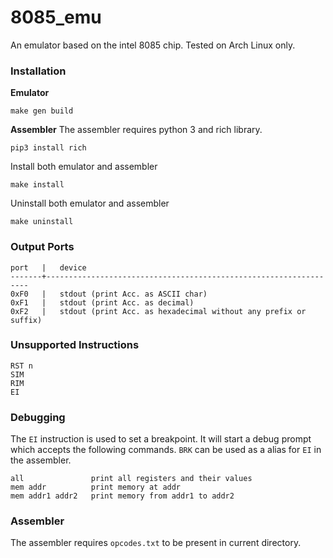 # 8085_emu
An emulator based on the intel 8085 chip. Tested on Arch Linux only.

### Installation

**Emulator**
```
make gen build
```

**Assembler**
The assembler requires python 3 and rich library.
```
pip3 install rich
```

Install both emulator and assembler
```
make install
```

Uninstall both emulator and assembler
```
make uninstall
```

### Output Ports

```
port   |   device
-------+------------------------------------------------------------------
0xF0   |   stdout (print Acc. as ASCII char)
0xF1   |   stdout (print Acc. as decimal)
0xF2   |   stdout (print Acc. as hexadecimal without any prefix or suffix)
```

### Unsupported Instructions

```
RST n
SIM
RIM
EI
```

### Debugging

The `EI` instruction is used to set a breakpoint. It will start a debug prompt which accepts the following commands.
`BRK` can be used as a alias for `EI` in the assembler.

```
all               print all registers and their values
mem addr          print memory at addr
mem addr1 addr2   print memory from addr1 to addr2
```

### Assembler

The assembler requires `opcodes.txt` to be present in current directory.
